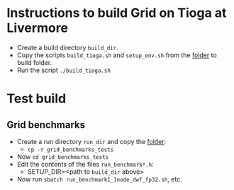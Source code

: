 # Instructions to build Grid on Tioga at Livermore
- Create a build directory `build_dir`.
- Copy the scripts `build_tioga.sh` and `setup_env.sh` from the [folder](https://github.com/vmos1/su4_dm_grid_lsd/blob/develop/grid_build/grid_tioga) to build folder.
- Run the script `./build_tioga.sh`


# Test build
## Grid benchmarks
- Create a run directory `run_dir` and copy the [folder](https://github.com/vmos1/su4_dm_grid_lsd/tree/develop/grid_build/grid_tioga/grid_benchmarks_tests):
  - `cp -r grid_benchmarks_tests `
- Now `cd grid_benchmarks_tests` 
- Edit the contents of the files `run_benchmark*.h`:
  - SETUP_DIR=<path to `build_dir` above>
- Now run `sbatch run_benchmark1_1node_dwf_fp32.sh`, etc.
